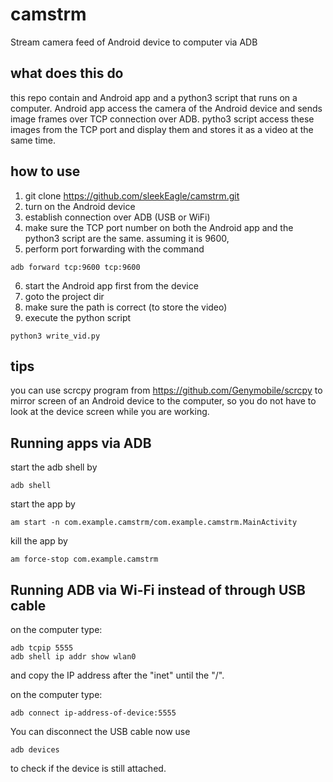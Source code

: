 # camstrm
Stream camera feed of Android device to computer via ADB

## what does this do 
this repo contain and Android app and a python3 script that runs on a computer.
Android app access the camera of the Android device and sends image frames over TCP connection over ADB.
pytho3 script access these images from the TCP port and display them and stores it as a video at the same time.

## how to use
1. git clone https://github.com/sleekEagle/camstrm.git
2. turn on the Android device
3. establish connection over ADB (USB or WiFi)
4. make sure the TCP port number on both the Android app and the python3 script are the same.
assuming it is 9600,
5. perform port forwarding with the command 
```
adb forward tcp:9600 tcp:9600
```
6. start the Android app first from the device
7. goto the project dir
8. make sure the path is correct (to store the video) 
9. execute the python script
```
python3 write_vid.py
```

## tips
you can use scrcpy program from https://github.com/Genymobile/scrcpy
to mirror screen of an Android device to the computer, so you do not have to look at the 
device screen while you are working. 
 
## Running apps via ADB
start the adb shell by 
```
adb shell
```

start the app by 
```
am start -n com.example.camstrm/com.example.camstrm.MainActivity
``` 

kill the app by 
```
am force-stop com.example.camstrm
```


## Running ADB via Wi-Fi instead of through USB cable
on the computer type:
```
adb tcpip 5555
adb shell ip addr show wlan0
```
and copy the IP address after the "inet" until the "/". 

on the computer type:
```
adb connect ip-address-of-device:5555
```

You can disconnect the USB cable now
use 
```
adb devices
```
to check if the device is still attached. 



